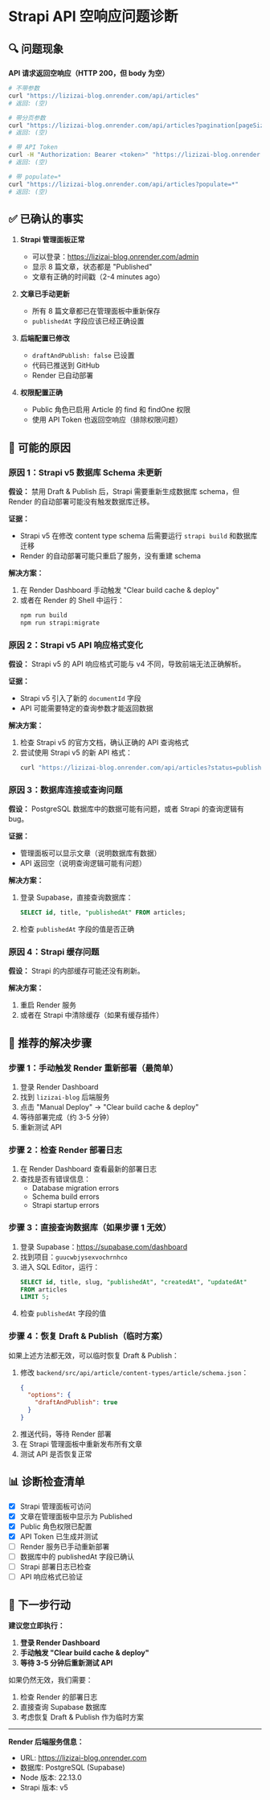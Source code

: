 # Strapi API 空响应问题诊断

## 🔍 问题现象

**API 请求返回空响应（HTTP 200，但 body 为空）**

```bash
# 不带参数
curl "https://lizizai-blog.onrender.com/api/articles"
# 返回: (空)

# 带分页参数
curl "https://lizizai-blog.onrender.com/api/articles?pagination[pageSize]=1"
# 返回: (空)

# 带 API Token
curl -H "Authorization: Bearer <token>" "https://lizizai-blog.onrender.com/api/articles"
# 返回: (空)

# 带 populate=*
curl "https://lizizai-blog.onrender.com/api/articles?populate=*"
# 返回: (空)
```

## ✅ 已确认的事实

1. **Strapi 管理面板正常**
   - 可以登录：https://lizizai-blog.onrender.com/admin
   - 显示 8 篇文章，状态都是 "Published"
   - 文章有正确的时间戳（2-4 minutes ago）

2. **文章已手动更新**
   - 所有 8 篇文章都已在管理面板中重新保存
   - `publishedAt` 字段应该已经正确设置

3. **后端配置已修改**
   - `draftAndPublish: false` 已设置
   - 代码已推送到 GitHub
   - Render 已自动部署

4. **权限配置正确**
   - Public 角色已启用 Article 的 find 和 findOne 权限
   - 使用 API Token 也返回空响应（排除权限问题）

## 🤔 可能的原因

### 原因 1：Strapi v5 数据库 Schema 未更新

**假设：** 禁用 Draft & Publish 后，Strapi 需要重新生成数据库 schema，但 Render 的自动部署可能没有触发数据库迁移。

**证据：**
- Strapi v5 在修改 content type schema 后需要运行 `strapi build` 和数据库迁移
- Render 的自动部署可能只重启了服务，没有重建 schema

**解决方案：**
1. 在 Render Dashboard 手动触发 "Clear build cache & deploy"
2. 或者在 Render 的 Shell 中运行：
   ```bash
   npm run build
   npm run strapi:migrate
   ```

### 原因 2：Strapi v5 API 响应格式变化

**假设：** Strapi v5 的 API 响应格式可能与 v4 不同，导致前端无法正确解析。

**证据：**
- Strapi v5 引入了新的 `documentId` 字段
- API 可能需要特定的查询参数才能返回数据

**解决方案：**
1. 检查 Strapi v5 的官方文档，确认正确的 API 查询格式
2. 尝试使用 Strapi v5 的新 API 格式：
   ```bash
   curl "https://lizizai-blog.onrender.com/api/articles?status=published"
   ```

### 原因 3：数据库连接或查询问题

**假设：** PostgreSQL 数据库中的数据可能有问题，或者 Strapi 的查询逻辑有 bug。

**证据：**
- 管理面板可以显示文章（说明数据库有数据）
- API 返回空（说明查询逻辑可能有问题）

**解决方案：**
1. 登录 Supabase，直接查询数据库：
   ```sql
   SELECT id, title, "publishedAt" FROM articles;
   ```
2. 检查 `publishedAt` 字段的值是否正确

### 原因 4：Strapi 缓存问题

**假设：** Strapi 的内部缓存可能还没有刷新。

**解决方案：**
1. 重启 Render 服务
2. 或者在 Strapi 中清除缓存（如果有缓存插件）

## 🔧 推荐的解决步骤

### 步骤 1：手动触发 Render 重新部署（最简单）

1. 登录 Render Dashboard
2. 找到 `lizizai-blog` 后端服务
3. 点击 "Manual Deploy" → "Clear build cache & deploy"
4. 等待部署完成（约 3-5 分钟）
5. 重新测试 API

### 步骤 2：检查 Render 部署日志

1. 在 Render Dashboard 查看最新的部署日志
2. 查找是否有错误信息：
   - Database migration errors
   - Schema build errors
   - Strapi startup errors

### 步骤 3：直接查询数据库（如果步骤 1 无效）

1. 登录 Supabase：https://supabase.com/dashboard
2. 找到项目：`guucwbjysexvochrnhco`
3. 进入 SQL Editor，运行：
   ```sql
   SELECT id, title, slug, "publishedAt", "createdAt", "updatedAt" 
   FROM articles 
   LIMIT 5;
   ```
4. 检查 `publishedAt` 字段的值

### 步骤 4：恢复 Draft & Publish（临时方案）

如果上述方法都无效，可以临时恢复 Draft & Publish：

1. 修改 `backend/src/api/article/content-types/article/schema.json`：
   ```json
   {
     "options": {
       "draftAndPublish": true
     }
   }
   ```
2. 推送代码，等待 Render 部署
3. 在 Strapi 管理面板中重新发布所有文章
4. 测试 API 是否恢复正常

## 📊 诊断检查清单

- [x] Strapi 管理面板可访问
- [x] 文章在管理面板中显示为 Published
- [x] Public 角色权限已配置
- [x] API Token 已生成并测试
- [ ] Render 服务已手动重新部署
- [ ] 数据库中的 publishedAt 字段已确认
- [ ] Strapi 部署日志已检查
- [ ] API 响应格式已验证

## 🎯 下一步行动

**建议您立即执行：**

1. **登录 Render Dashboard**
2. **手动触发 "Clear build cache & deploy"**
3. **等待 3-5 分钟后重新测试 API**

如果仍然无效，我们需要：
1. 检查 Render 的部署日志
2. 直接查询 Supabase 数据库
3. 考虑恢复 Draft & Publish 作为临时方案

---

**Render 后端服务信息：**
- URL: https://lizizai-blog.onrender.com
- 数据库: PostgreSQL (Supabase)
- Node 版本: 22.13.0
- Strapi 版本: v5
